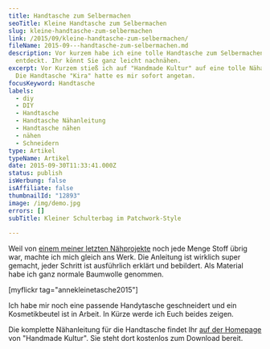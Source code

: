 ```yaml
---
title: Handtasche zum Selbermachen
seoTitle: Kleine Handtasche zum Selbermachen
slug: kleine-handtasche-zum-selbermachen
link: /2015/09/kleine-handtasche-zum-selbermachen/
fileName: 2015-09---handtasche-zum-selbermachen.md
description: Vor kurzem habe ich eine tolle Handtasche zum Selbermachen
  entdeckt. Ihr könnt Sie ganz leicht nachnähen.
excerpt: Vor Kurzem stieß ich auf "Handmade Kultur" auf eine tolle Nähanleitung.
  Die Handtasche "Kira" hatte es mir sofort angetan.
focusKeyword: Handtasche
labels:
  - diy
  - DIY
  - Handtasche
  - Handtasche Nähanleitung
  - Handtasche nähen
  - nähen
  - Schneidern
type: Artikel
typeName: Artikel
date: 2015-09-30T11:33:41.000Z
status: publish
isWerbung: false
isAffiliate: false
thumbnailId: "12893"
image: /img/demo.jpg
errors: []
subTitle: Kleiner Schulterbag im Patchwork-Style
  
---
```


Weil von
[einem meiner letzten Nähprojekte](/2015/09/diy-koernerkissen-naehanleitung/)
noch jede Menge Stoff übrig war, machte ich mich gleich ans Werk. Die Anleitung
ist wirklich super gemacht, jeder Schritt ist ausführlich erklärt und bebildert.
Als Material habe ich ganz normale Baumwolle genommen.

[myflickr tag="annekleinetasche2015"]

Ich habe mir noch eine passende Handytasche geschneidert und ein Kosmetikbeutel
ist in Arbeit. In Kürze werde ich Euch beides zeigen.

Die komplette Nähanleitung für die Handtasche findet Ihr
[auf der Homepage](http://www.handmadekultur.de/projekte/handtasche-kira_57917)
von "Handmade Kultur". Sie steht dort kostenlos zum Download bereit.

  